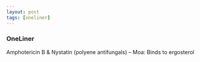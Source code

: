 ```yaml
---
layout: post
tags: [oneliner]
---
```



### OneLiner

Amphotericin B & Nystatin (polyene antifungals) – Moa: Binds to ergosterol
